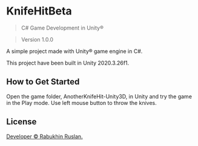 # KnifeHitBeta
 
> C# Game Development in Unity®



> Version 1.0.0

A simple project made with Unity® game engine in C#.

This project have been built in Unity 2020.3.26f1.

## How to Get Started

Open the game folder, AnotherKnifeHit-Unity3D, in Unity and try the game in the Play mode. Use left mouse button to throw the knives.

## License

[Developer © Rabukhin Ruslan.](https://www.linkedin.com/in/ruslan-rabukhin/)
